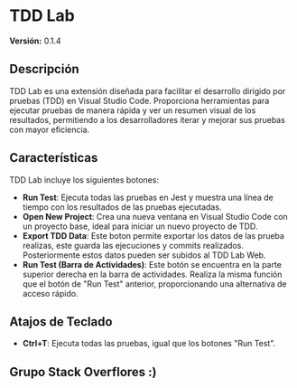 # TDD Lab

**Versión:** 0.1.4

## Descripción

TDD Lab es una extensión diseñada para facilitar el desarrollo dirigido por pruebas (TDD) en Visual Studio Code. Proporciona herramientas para ejecutar pruebas de manera rápida y ver un resumen visual de los resultados, permitiendo a los desarrolladores iterar y mejorar sus pruebas con mayor eficiencia.

## Características

TDD Lab incluye los siguientes botones:

- **Run Test**: Ejecuta todas las pruebas en Jest y muestra una línea de tiempo con los resultados de las pruebas ejecutadas.
- **Open New Project**: Crea una nueva ventana en Visual Studio Code con un proyecto base, ideal para iniciar un nuevo proyecto de TDD.
- **Export TDD Data**: Este boton permite exportar los datos de las prueba realizas, este guarda las ejecuciones y commits realizados. Posteriormente estos datos pueden ser subidos al TDD Lab Web.
- **Run Test (Barra de Actividades)**: Este botón se encuentra en la parte superior derecha en la barra de actividades. Realiza la misma función que el botón de "Run Test" anterior, proporcionando una alternativa de acceso rápido.

## Atajos de Teclado

- **Ctrl+T**: Ejecuta todas las pruebas, igual que los botones "Run Test".

## Grupo Stack Overflores :)
